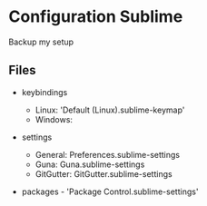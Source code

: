 # Configuration Sublime

Backup my setup

## Files

- keybindings 
	* Linux: 'Default (Linux).sublime-keymap'
	* Windows: 
- settings 
	* General: Preferences.sublime-settings
	* Guna: Guna.sublime-settings
    * GitGutter: GitGutter.sublime-settings

- packages - 'Package Control.sublime-settings'

